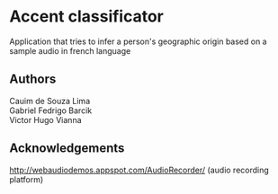 # Accent classificator 

Application that tries to infer a person's geographic origin based on a sample audio in french language

## Authors

Cauim de Souza Lima  
Gabriel Fedrigo Barcik  
Victor Hugo Vianna

## Acknowledgements

http://webaudiodemos.appspot.com/AudioRecorder/ (audio recording platform)  
